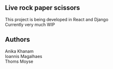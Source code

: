 ## Live rock paper scissors
This project is being developed in React and Django  
Currently very much WIP

## Authors
Anika Khanam  
Ioannis Magalhaes  
Thoms Moyse  
